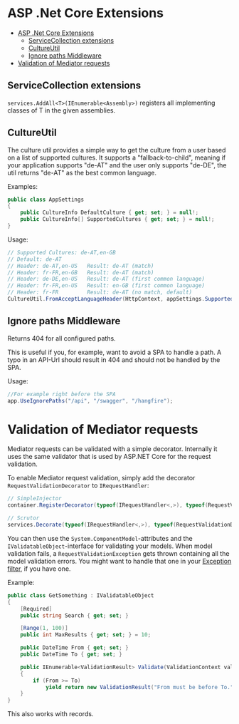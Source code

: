 # ASP .Net Core Extensions

- [ASP .Net Core Extensions](#asp-net-core-extensions)
  - [ServiceCollection extensions](#servicecollection-extensions)
  - [CultureUtil](#cultureutil)
  - [Ignore paths Middleware](#ignore-paths-middleware)
- [Validation of Mediator requests](#validation-of-mediator-requests)

## ServiceCollection extensions

`services.AddAll<T>(IEnumerable<Assembly>)` registers all implementing classes of T in the given assemblies.

## CultureUtil

The culture util provides a simple way to get the culture from a user based on a list of supported cultures. It supports a "fallback-to-child", meaning if your application supports "de-AT" and the user only supports "de-DE", the util returns "de-AT" as the best common language.

Examples:  

```cs
public class AppSettings
{
    public CultureInfo DefaultCulture { get; set; } = null!;
    public CultureInfo[] SupportedCultures { get; set; } = null!;
}
```

Usage:
```cs
// Supported Cultures: de-AT,en-GB
// Default: de-AT
// Header: de-AT,en-US   Result: de-AT (match)
// Header: fr-FR,en-GB   Result: de-AT (match)
// Header: de-DE,en-US   Result: de-AT (first common language)
// Header: fr-FR,en-US   Result: en-GB (first common language)
// Header: fr-FR         Result: de-AT (no match, default)
CultureUtil.FromAcceptLanguageHeader(HttpContext, appSettings.SupportedCultures, appSettings.DefaultCulture)
```

## Ignore paths Middleware

Returns 404 for all configured paths.

This is useful if you, for example, want to avoid a SPA to handle a path. A typo in an API-Url should result in 404 and should not be handled by the SPA.

Usage:
```cs
//For example right before the SPA
app.UseIgnorePaths("/api", "/swagger", "/hangfire");
```

# Validation of Mediator requests

Mediator requests can be validated with a simple decorator. Internally it uses the same validator that is used by ASP.NET Core for the request validation.  

To enable Mediator request validation, simply add the decorator `RequestValidationDecorator` to `IRequestHandler`:

```cs
// SimpleInjector
container.RegisterDecorator(typeof(IRequestHandler<,>), typeof(RequestValidationDecorator<,>));

// Scrutor
services.Decorate(typeof(IRequestHandler<,>), typeof(RequestValidationDecorator<,>));
```

You can then use the `System.ComponentModel`-attributes and the `IValidatableObject`-interface for validating your models. When model validation fails, a `RequestValidationException` gets thrown containing all the model validation errors. You might want to handle that one in your [Exception filter](https://learn.microsoft.com/en-us/aspnet/core/mvc/controllers/filters?view=aspnetcore-7.0#exception-filters), if you have one.

Example:
```cs
public class GetSomething : IValidatableObject
{
    [Required]
    public string Search { get; set; }

    [Range(1, 100)]
    public int MaxResults { get; set; } = 10;

    public DateTime From { get; set; }
    public DateTime To { get; set; }

    public IEnumerable<ValidationResult> Validate(ValidationContext validationContext)
    {
        if (From >= To)
            yield return new ValidationResult("From must be before To.", new[] { nameof(From), nameof(To) });
    }
}
```

This also works with records.